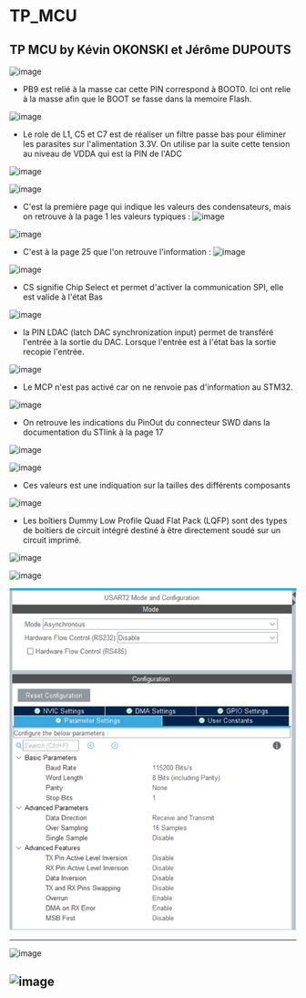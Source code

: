 # TP_MCU

## TP MCU by Kévin OKONSKI et Jérôme DUPOUTS

![image](https://user-images.githubusercontent.com/125466579/225709386-0c18407f-e58a-407d-8489-4a63a83acfa7.png)

- PB9 est relié à la masse car cette PIN correspond à BOOT0. Ici ont relie à la masse afin que le BOOT se fasse dans la memoire Flash.

![image](https://user-images.githubusercontent.com/125466579/225711961-0cbdb225-7b04-4b91-9631-63dbd51acf8d.png)

- Le role de L1, C5 et C7 est de réaliser un filtre passe bas pour éliminer les parasites sur l'alimentation 3.3V. On utilise par la suite cette tension au niveau de VDDA qui est la PIN de l'ADC


![image](https://user-images.githubusercontent.com/125466579/225713425-0951e7d1-b6d4-456e-a947-a6c6d941fa72.png)

![image](https://user-images.githubusercontent.com/125466579/225713473-0ec5d65a-7e45-4c93-aac5-911e6161603f.png)

- C'est la première page qui indique les valeurs des condensateurs, mais on retrouve à la page 1 les valeurs typiques : 
![image](https://user-images.githubusercontent.com/125466579/225715611-f8c5215c-45ae-4b72-a6ff-5de95e371cf7.png)

![image](https://user-images.githubusercontent.com/125466579/225714090-1bfb86b0-bb4a-4f74-ba3d-a8e80c10d1ac.png)

- C'est à la page 25 que l'on retrouve l'information : 
![image](https://user-images.githubusercontent.com/125466579/225717110-af3f8de6-dfc3-4576-91e5-3cbd194df82e.png)

![image](https://user-images.githubusercontent.com/125466579/225717252-28166763-a798-43f9-9027-8cf742e6578e.png)

- CS signifie Chip Select et permet d'activer la communication SPI, elle est valide à l'état Bas

![image](https://user-images.githubusercontent.com/125466579/225717500-8fb6d702-99c5-4148-8234-7d9b548ab12a.png)

- la PIN LDAC (latch DAC synchronization input) permet de transféré l'entrée à la sortie du DAC. Lorsque l'entrée est à l'état bas la sortie recopie l'entrée.

![image](https://user-images.githubusercontent.com/125466579/225720304-a2f5f671-9ed8-40fa-9543-ea6e929d8f62.png)

- Le MCP n'est pas activé car on ne renvoie pas d'information au STM32.

![image](https://user-images.githubusercontent.com/125466579/225720472-11973f7c-7a84-4133-87f1-77f3d25f7a26.png)

- On retrouve les indications du PinOut du connecteur SWD dans la documentation du STlink à la page 17


![image](https://user-images.githubusercontent.com/125466579/225721339-077c2be4-0d61-4cb2-bc82-beea29c3f105.png)

![image](https://user-images.githubusercontent.com/125466579/225721460-db52873f-cfe0-4c71-a413-b398a063d183.png)

- Ces valeurs est une indiquation sur la tailles des différents composants

![image](https://user-images.githubusercontent.com/125466579/225721772-a54bc03f-8ba9-4d54-8615-67c21d833a5c.png)

- Les boîtiers Dummy Low Profile Quad Flat Pack (LQFP) sont des types de boitiers de circuit intégré destiné à être directement soudé sur un circuit imprimé.

![image](https://user-images.githubusercontent.com/125466579/225722685-a013c936-662a-42e9-b523-bc260fdb7004.png)

![image](https://user-images.githubusercontent.com/125466579/225722762-c4ebb275-a35c-49fa-9091-58092ddcd285.png)













![Screenshot](screenshot.png)


------------------------------------------------------------------------------
![image](https://user-images.githubusercontent.com/125466579/223980670-0ea654f9-17f8-446e-b1f9-97c7840d6524.png)

![image](https://user-images.githubusercontent.com/125466579/223980507-3857d2ae-9456-44b5-9b9a-b656f4222e2e.png)
------------------------------------------------------------------------------
